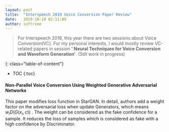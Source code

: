 ```yaml
---
layout: post
title:  "Interspeech 2019 Voice Conversion Paper Review"
date:   2019-10-10 02:11:09
author: softrime 
---
```

> For Interspeech 2019, this year there are two sessions about Voice Conversion(VC). For my personal interests, I would mostly review VC-related papers in session **'
Neural Techniques for Voice Conversion and Waveform Generation'**. (Still work in progress)

<!--more-->

{: class="table-of-content"}
* TOC
{:toc}

#### Non-Parallel Voice Conversion Using Weighted Generative Adversarial Networks 

This paper modifies loss function in StarGAN. In detail, authors add a weight factor on the adversarial loss when update Generators, which means $w_iD(G(x_i, c))$ . The weight can be considered as the fake confidence for a sample. It reduces the loss of samples which is considered as fake with a high confidence by Discriminator. 

